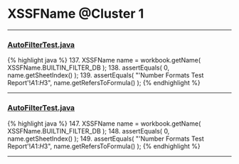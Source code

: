 # XSSFName @Cluster 1

***

### [AutoFilterTest.java](https://searchcode.com/codesearch/view/122565098/)
{% highlight java %}
137. XSSFName name = workbook.getName( XSSFName.BUILTIN_FILTER_DB );
138. assertEquals( 0, name.getSheetIndex() );
139. assertEquals( "'Number Formats Test Report'!$A$1:$H$3", name.getRefersToFormula() );
{% endhighlight %}

***

### [AutoFilterTest.java](https://searchcode.com/codesearch/view/64531325/)
{% highlight java %}
147. XSSFName name = workbook.getName( XSSFName.BUILTIN_FILTER_DB );
148. assertEquals( 0, name.getSheetIndex() );
149. assertEquals( "'Number Formats Test Report'!$A$1:$H$3", name.getRefersToFormula() );
{% endhighlight %}

***

